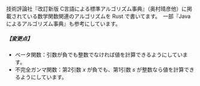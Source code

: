 技術評論社『改訂新版 C言語による標準アルゴリズム事典』（奥村晴彦他）に掲載されている数学関数関連のアルゴリズムを Rust で書いてます。　一部『Javaによるアルゴリズム事典』も参考にしています。

##### 【変更点】
* ベータ関数：引数が負でも整数でなければ値を計算できるようにしています。
* 不完全ガンマ関数：第2引数 *x* が負でも、第1引数 *s* が整数なら値を計算できるようにしています。
